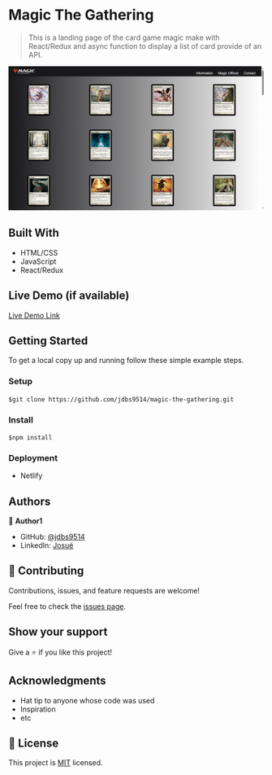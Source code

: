 
# Magic The Gathering

> This is a landing page of the card game magic make with React/Redux and async function to display a list of card provide of an API.

![](/src/assets/images/magic.png)

## Built With

- HTML/CSS
- JavaScript
- React/Redux

## Live Demo (if available)

[Live Demo Link](https://dev--vermillion-platypus-54524a.netlify.app/)


## Getting Started

To get a local copy up and running follow these simple example steps.


### Setup
````
$git clone https://github.com/jdbs9514/magic-the-gathering.git
````
### Install
````
$npm install
````

### Deployment
- Netlify


## Authors

👤 **Author1**

- GitHub: [@jdbs9514](https://github.com/jdbs9514)
- LinkedIn: [Josué](https://linkedin.com/in/macoin)


## 🤝 Contributing

Contributions, issues, and feature requests are welcome!

Feel free to check the [issues page](../../issues/).

## Show your support

Give a ⭐️ if you like this project!

## Acknowledgments

- Hat tip to anyone whose code was used
- Inspiration
- etc

## 📝 License

This project is [MIT](./MIT.md) licensed.
